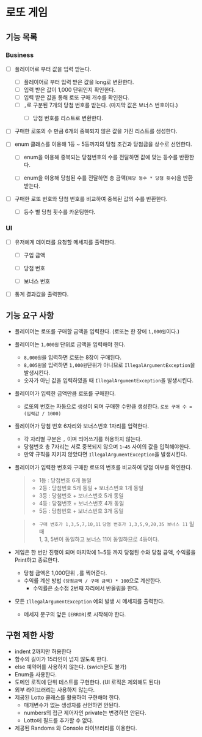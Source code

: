 # 로또 게임

## 기능 목록

### Business
- [ ] 플레이어로 부터 값을 입력 받는다.
  - [ ] 플레이어로 부터 입력 받은 값을 long로 변환한다.
  - [ ] 입력 받은 값이 1,000 단위인지 확인한다. 
  - [ ] 입력 받은 값을 통해 로또 구매 개수를 확인한다.
  - [ ] `,`로 구분된 7개의 당첨 번호를 받는다. (마지막 값은 보너스 번호이다.)
    - [ ] 당첨 번호를 리스트로 변환한다.
        

- [ ] 구매한 로또의 수 만큼 6개의 중복되지 않은 값을 가진 리스트를 생성한다.


- [ ] enum 클래스를 이용해 1등 ~ 5등까지의 당첨 조건과 당첨금을 상수로 선언한다.
  - [ ] enum을 이용해 중복되는 당첨번호의 수를 전달하면 값에 맞는 등수를 반환한다. 
  - [ ] enum을 이용해 당첨된 수를 전달하면 총 금액(`해당 등수 * 당첨 횟수`)을 반환 받는다. 


- [ ] 구매한 로또 번호와 당첨 번호를 비교하여 중복된 값의 수를 반환한다. 
  - [ ] 등수 별 당첨 횟수를 카운팅한다.


### UI
- [ ] 유저에게 데이터를 요청할 메세지를 출력한다.
  - [ ] 구입 금액
  - [ ] 당첨 번호
  - [ ] 보너스 번호
  

- [ ] 통계 결과값을 출력한다.

## 기능 요구 사항

- 플레이어는 로또를 구매할 금액을 입력한다. (로또는 한 장에 `1,000원`이다.)


- 플레이어는 `1,000원` 단위로 금액을 입력해야 한다.
    - `8,000원`을 입력하면 로또는 8장이 구매된다.
    - `8,005원`을 입력하면 `1,000원`단위가 아니므로 `IllegalArgumentException`을 발생시킨다.
    - 숫자가 아닌 값을 입력하였을 때 `IllegalArgumentException`을 발생시킨다.


- 플레이어가 입력한 금액만큼 로또를 구매한다.
    - 로또의 번호는 자동으로 생성이 되며 구매한 수만큼 생성한다. `로또 구매 수 = (입력값 / 1000)`


- 플레이어가 당첨 번호 6자리와 보너스번호 1자리를 입력한다.
    - 각 자리별 구분은 `,` 이며 띄어쓰기를 허용하지 않는다.
    - 당첨번호 총 7자리는 서로 중복되지 않으며 `1~45` 사이의 값을 입력해야한다.
    - 만약 규칙을 지키지 않았다면 `IllegalArgumentException`을 발생시킨다.


- 플레이어가 입력한 번호와 구매한 로또의 번호를 비교하여 당첨 여부를 확인한다.
  > - 1등 : 당첨번호 6개 동일
  >- 2등 : 당첨번호 5개 동일 + 보너스번호 1개 동일
  >- 3등 : 당첨번호 + 보너스번호 5개 동일
  >- 4등 : 당첨번호 + 보너스번호 4개 동일
  >- 5등 : 당첨번호 + 보너스번호 3개 동일

  > - `구매 번호가 1,3,5,7,10,11` `당첨 번호가 1,3,5,9,20,35 보너스 11` 일 때  
      1, 3, 5번이 동일하고 보너스 11이 동일하므로 4등이다.


- 게임은 한 번만 진행이 되며 마지막에 1~5등 까지 당첨된 수와 당첨 금액, 수익률을 Print하고 종료한다.
    - 당첨 금액은 1,000단위 `,`를 찍어준다.
    - 수익률 계산 방법 `(당첨금액 / 구매 금액) * 100`으로 계산한다.
        - 수익률은 소수점 2번째 자리에서 반올림을 한다.


- 모든 `IllegalArgumentException` 예외 발생 시 메세지를 출력한다.
    - 메세지 문구의 앞은 `[ERROR]`로 시작해야 한다.

## 구현 제한 사항

- indent 2까지만 허용한다
- 함수의 길이가 15라인이 넘지 않도록 한다.
- else 예약어를 사용하지 않는다. (swich문도 불가)
- Enum을 사용한다.
- 도메인 로직에 단위 테스트를 구현한다. (UI 로직은 제외해도 된다)
- 외부 라이브러리는 사용하지 않는다.
- 제공된 Lotto 클래스를 활용하여 구현해야 한다.
    - 매개변수가 없는 생성자를 선언하면 안된다.
    - numbers의 접근 제어자인 private는 변경하면 안된다.
    - Lotto에 필드를 추가할 수 없다.
- 제공된 Randoms 와 Console 라이브러리를 이용한다.